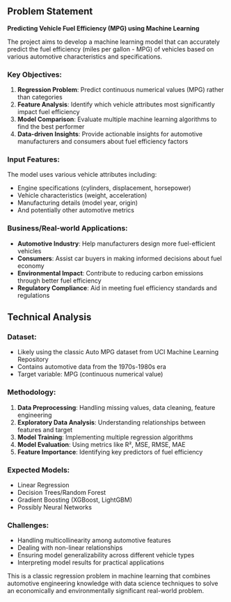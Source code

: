 ## Problem Statement

**Predicting Vehicle Fuel Efficiency (MPG) using Machine Learning**

The project aims to develop a machine learning model that can accurately predict the fuel efficiency (miles per gallon - MPG) of vehicles based on various automotive characteristics and specifications.

### Key Objectives:
1. **Regression Problem**: Predict continuous numerical values (MPG) rather than categories
2. **Feature Analysis**: Identify which vehicle attributes most significantly impact fuel efficiency
3. **Model Comparison**: Evaluate multiple machine learning algorithms to find the best performer
4. **Data-driven Insights**: Provide actionable insights for automotive manufacturers and consumers about fuel efficiency factors

### Input Features:
The model uses various vehicle attributes including:
- Engine specifications (cylinders, displacement, horsepower)
- Vehicle characteristics (weight, acceleration)
- Manufacturing details (model year, origin)
- And potentially other automotive metrics

### Business/Real-world Applications:
- **Automotive Industry**: Help manufacturers design more fuel-efficient vehicles
- **Consumers**: Assist car buyers in making informed decisions about fuel economy
- **Environmental Impact**: Contribute to reducing carbon emissions through better fuel efficiency
- **Regulatory Compliance**: Aid in meeting fuel efficiency standards and regulations

## Technical Analysis

### Dataset:
- Likely using the classic Auto MPG dataset from UCI Machine Learning Repository
- Contains automotive data from the 1970s-1980s era
- Target variable: MPG (continuous numerical value)

### Methodology:
1. **Data Preprocessing**: Handling missing values, data cleaning, feature engineering
2. **Exploratory Data Analysis**: Understanding relationships between features and target
3. **Model Training**: Implementing multiple regression algorithms
4. **Model Evaluation**: Using metrics like R², MSE, RMSE, MAE
5. **Feature Importance**: Identifying key predictors of fuel efficiency

### Expected Models:
- Linear Regression
- Decision Trees/Random Forest
- Gradient Boosting (XGBoost, LightGBM)
- Possibly Neural Networks

### Challenges:
- Handling multicollinearity among automotive features
- Dealing with non-linear relationships
- Ensuring model generalizability across different vehicle types
- Interpreting model results for practical applications

This is a classic regression problem in machine learning that combines automotive engineering knowledge with data science techniques to solve an economically and environmentally significant real-world problem.
